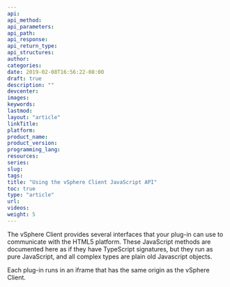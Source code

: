 ```yaml
---
api:
api_method:
api_parameters:
api_path:
api_response:
api_return_type:
api_structures:
author:
categories:
date: 2019-02-08T16:56:22-08:00
draft: true
description: ""
devcenter:
images:
keywords:
lastmod:
layout: "article"
linkTitle:
platform:
product_name:
product_version:
programming_lang:
resources:
series:
slug:
tags:
title: "Using the vSphere Client JavaScript API"
toc: true
type: "article"
url:
videos:
weight: 5
---
```

The vSphere Client provides several interfaces that your plug-in can use to communicate with the HTML5 platform. These JavaScript methods are documented here as if they have TypeScript signatures, but they run as pure JavaScript, and all complex types are plain old Javascript objects.

Each plug-in runs in an iframe that has the same origin as the vSphere Client.
